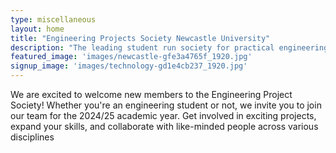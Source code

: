 ```yaml
---
type: miscellaneous
layout: home
title: "Engineering Projects Society Newcastle University"
description: "The leading student run society for practical engineering at Newcastle University"
featured_image: 'images/newcastle-gfe3a4765f_1920.jpg'
signup_image: 'images/technology-gd1e4cb237_1920.jpg'
---
```

We are excited to welcome new members to the Engineering Project Society! Whether you're an engineering student or not, we invite you to join our team for the 2024/25 academic year. Get involved in exciting projects, expand your skills, and collaborate with like-minded people across various disciplines
